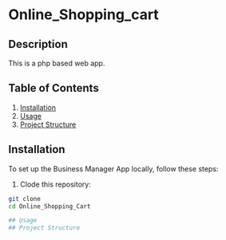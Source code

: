 # Online_Shopping_cart
## Description
This is a php based web app.

## Table of Contents
1. [Installation](#Installation)
2. [Usage](#Usage)
3. [Project Structure](#Project-structure)

## Installation
To set up the Business Manager App locally, follow these steps:
1. Clode this  repository:

```bash
git clone
cd Online_Shopping_Cart

## Usage
## Project Structure
